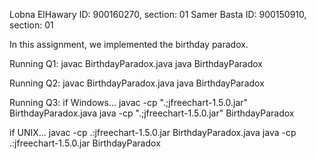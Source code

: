 Lobna ElHawary	ID: 900160270, section: 01
Samer Basta	ID: 900150910, section: 01

In this assignment, we implemented the birthday paradox.


Running Q1: 
javac BirthdayParadox.java
java BirthdayParadox

Running Q2: 
javac BirthdayParadox.java
java BirthdayParadox

Running Q3:
if Windows...
javac -cp ".;jfreechart-1.5.0.jar" BirthdayParadox.java
java -cp ".;jfreechart-1.5.0.jar" BirthdayParadox

if UNIX...
javac -cp .:jfreechart-1.5.0.jar BirthdayParadox.java
java -cp .:jfreechart-1.5.0.jar BirthdayParadox



